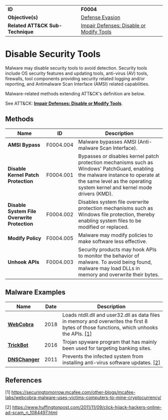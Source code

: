 |||
|---|---|
|**ID**|**F0004**|
|**Objective(s)**|[Defense Evasion](https://github.com/MBCProject/mbc-markdown/tree/master/defense-evasion)|
|**Related ATT&CK Sub-Technique**|[Impair Defenses: Disable or Modify Tools](https://attack.mitre.org/techniques/T1562/001/)|


Disable Security Tools
========================
Malware may disable security tools to avoid detection. Security tools include OS security features and updating tools, anti-virus (AV) tools, firewalls, tool components providing security related logging and/or reporting, and Antimalware Scan Interface (AMSI) related capabilities.

Malware-related methods extending ATT&CK's definition are below. 

See ATT&CK: [**Impair Defenses: Disable or Modify Tools**](https://attack.mitre.org/techniques/T1562/001).

Methods
-------
|Name|ID|Description|
|---|---|---|
|**AMSI Bypass**|F0004.004|Malware bypasses AMSI (Anti-malware Scan Interface).|
|**Disable Kernel Patch Protection**|F0004.001|Bypasses or disables kernel patch protection mechanisms such as Windows' PatchGuard, enabling the malware instance to operate at the same level as the operating system kernel and kernel mode drivers (KMD).|
|**Disable System File Overwrite Protection**|F0004.002|Disables system file overwrite protection mechanisms such as Windows file protection, thereby enabling system files to be modified or replaced.|
|**Modify Policy**|F0004.005|Malware may modify policies to make software less effective.|
|**Unhook APIs**|F0004.003|Security products may hook APIs to monitor the behavior of malware. To avoid being found, malware may load DLLs in memory and overwrite their bytes.|

Malware Examples
----------------
|Name|Date|Description|
|---|---|---|
|[**WebCobra**](https://github.com/MBCProject/mbc-markdown/blob/master/xample-malware/webcobra.md)|2018|Loads ntdll.dll and user32.dll as data files in memory and overwrites the first 8 bytes of those functions, which unhooks the APIs. [[1]](#1)|
|[**TrickBot**](https://github.com/MBCProject/mbc-markdown/tree/master/xample-malware/trickbot.md)|2016|Trojan spyware program that has mainly been used for targeting banking sites.|
|[**DNSChanger**](https://github.com/MBCProject/mbc-markdown/blob/master/xample-malware/dnschanger.md)|2011|Prevents the infected system from installing anti-virus software updates. [[2]](#2)|

References
----------
<a name="1">[1]</a> https://securingtomorrow.mcafee.com/other-blogs/mcafee-labs/webcobra-malware-uses-victims-computers-to-mine-cryptocurrency/

<a name="2">[2]</a> https://www.huffingtonpost.com/2011/11/09/click-hijack-hackers-online-ad-scam_n_1084497.html
